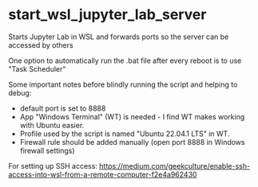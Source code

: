 # start_wsl_jupyter_lab_server
Starts Jupyter Lab in WSL and forwards ports so the server can be accessed by others

One option to automatically run the .bat file after every reboot is to use "Task Scheduler"

Some important notes before blindly running the script and helping to debug:
* default port is set to 8888
* App "Windows Terminal" (WT) is needed - I find WT makes working with Ubuntu easier.
* Profile used by the script is named "Ubuntu 22.04.1 LTS" in WT.
* Firewall rule should be added manually (open port 8888 in Windows firewall settings)

For setting up SSH access: https://medium.com/geekculture/enable-ssh-access-into-wsl-from-a-remote-computer-f2e4a962430